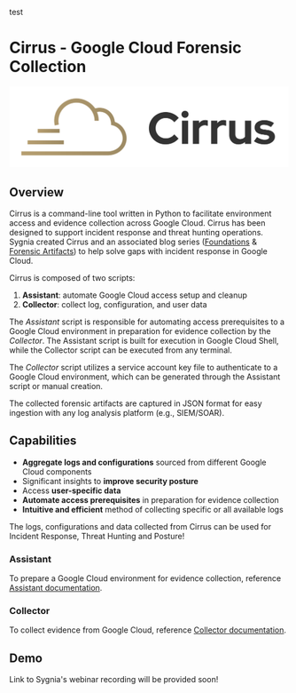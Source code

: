 test

# Cirrus - Google Cloud Forensic Collection

![cirrus_image](./cirrus.png)

## Overview

Cirrus is a command-line tool written in Python to facilitate environment access and evidence collection across 
Google Cloud. Cirrus has been designed to support incident response and threat hunting operations. Sygnia 
created Cirrus and an associated blog series ([Foundations](https://blog.sygnia.co/incident-response-in-google-cloud-foundations) 
& [Forensic Artifacts](https://blog.sygnia.co/incident-response-in-google-cloud-forensic-artifacts)) to help solve gaps
with incident response in Google Cloud.

Cirrus is composed of two scripts:

1. **Assistant**: automate Google Cloud access setup and cleanup 
2. **Collector**: collect log, configuration, and user data

The *Assistant* script is responsible for automating access prerequisites to 
a Google Cloud environment in preparation for evidence collection by the *Collector*. The Assistant script is 
built for execution in Google Cloud Shell, while the Collector script can be executed from any terminal. 

The *Collector* script utilizes a service account key file to authenticate to a Google Cloud environment, which can be generated through
the Assistant script or manual creation.

The collected forensic artifacts are captured in JSON format for easy ingestion with any log analysis platform (e.g., SIEM/SOAR).

## Capabilities

- **Aggregate logs and configurations** sourced from different Google Cloud components
- Significant insights to **improve security posture**
- Access **user-specific data**
- **Automate access prerequisites** in preparation for evidence collection
- **Intuitive and efficient** method of collecting specific or all available logs

The logs, configurations and data collected from Cirrus can be used for Incident Response, Threat Hunting and Posture!

### Assistant

To prepare a Google Cloud environment for evidence collection, reference [Assistant documentation](./Assistant/README.md).

### Collector

To collect evidence from Google Cloud, reference [Collector documentation](./Collectors/README.md).

## Demo

Link to Sygnia's webinar recording will be provided soon!
